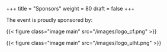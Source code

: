 +++
title = "Sponsors"
weight = 80
draft = false
+++

The event is proudly sponsored by:

{{< figure class="image main" src="/images/logo_cf.png" >}}

{{< figure class="image main" src="/images/logo_ulht.png" >}}
